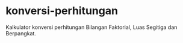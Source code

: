 # konversi-perhitungan
Kalkulator konversi perhitungan Bilangan Faktorial, Luas Segitiga dan Berpangkat.
